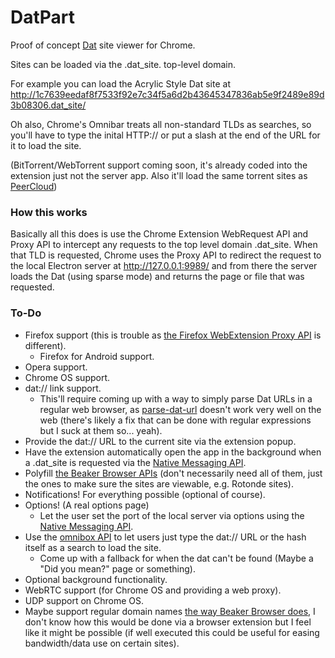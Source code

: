 # DatPart
Proof of concept [Dat](https://datproject.org/) site viewer for Chrome.

Sites can be loaded via the .dat_site. top-level domain.

For example you can load the Acrylic Style Dat site at http://1c7639eedaf8f7533f92e7c34f5a6d2b43645347836ab5e9f2489e89d3b08306.dat_site/

Oh also, Chrome's Omnibar treats all non-standard TLDs as searches, so you'll have to type the inital HTTP:// or put a slash at the end of the URL for it to load the site.

(BitTorrent/WebTorrent support coming soon, it's already coded into the extension just not the server app. Also it'll load the same torrent sites as [PeerCloud](https://github.com/jhiesey/peercloud))

### How this works

Basically all this does is use the Chrome Extension WebRequest API and Proxy API to intercept any requests to the top level domain .dat_site. When that TLD is requested, Chrome uses the Proxy API to redirect the request to the local Electron server at http://127.0.0.1:9989/ and from there the server loads the Dat (using sparse mode) and returns the page or file that was requested.

### To-Do

* Firefox support (this is trouble as [the Firefox WebExtension Proxy API](https://developer.mozilla.org/en-US/Add-ons/WebExtensions/API/proxy) is different).
  * Firefox for Android support.
* Opera support.
* Chrome OS support.
* dat:// link support.
  * This'll require coming up with a way to simply parse Dat URLs in a regular web browser, as [parse-dat-url](https://github.com/pfrazee/parse-dat-url "parse-dat-url") doesn't work very well on the web (there's likely a fix that can be done with regular expressions but I suck at them so... yeah).
* Provide the dat:// URL to the current site via the extension popup.
* Have the extension automatically open the app in the background when a .dat_site is requested via the [Native Messaging API](https://developer.chrome.com/apps/nativeMessaging).
* Polyfill [the Beaker Browser APIs](https://beakerbrowser.com/docs/apis/) (don't necessarily need all of them, just the ones to make sure the sites are viewable, e.g. Rotonde sites).
* Notifications! For everything possible (optional of course).
* Options! (A real options page)
  * Let the user set the port of the local server via options using the [Native Messaging API](https://developer.chrome.com/apps/nativeMessaging).
* Use the [omnibox API](https://developer.chrome.com/extensions/omnibox) to let users just type the dat:// URL or the hash itself as a search to load the site.
  * Come up with a fallback for when the dat can't be found (Maybe a "Did you mean?" page or something).
* Optional background functionality.
* WebRTC support (for Chrome OS and providing a web proxy).
* UDP support on Chrome OS.
* Maybe support regular domain names [the way Beaker Browser does](https://beakerbrowser.com/2017/02/22/beaker-0-6-1.html), I don't know how this would be done via a browser extension but I feel like it might be possible (if well executed this could be useful for easing bandwidth/data use on certain sites).
